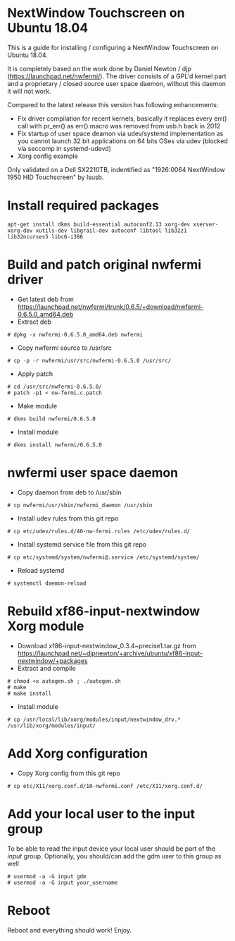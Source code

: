 # NextWindow Touchscreen on Ubuntu 18.04

This is a guide for installing / configuring a NextWindow Touchscreen on Ubuntu 18.04.

It is completely based on the work done by Daniel Newton / djp (https://launchpad.net/nwfermi/).
The driver consists of a GPL'd kernel part and a proprietary / closed source user space daemon, without this daemon it will not work.

Compared to the latest release this version has following enhancements:

- Fix driver compilation for recent kernels, basically it replaces every err() call with pr_err() as err() macro was removed from usb.h back in 2012
- Fix startup of user space deamon via udev/systemd implementation as you cannot launch 32 bit applications on 64 bits OSes via udev (blocked via seccomp in systemd-udevd)
- Xorg config example

Only validated on a Dell SX2210TB, indentified as "1926:0064 NextWindow 1950 HID Touchscreen" by lsusb.

# Install required packages

```
apt-get install dkms build-essential autoconf2.13 xorg-dev xserver-xorg-dev xutils-dev libgrail-dev autoconf libtool lib32z1 lib32ncurses5 libc6-i386
```

# Build and patch original nwfermi driver

- Get latest deb from https://launchpad.net/nwfermi/trunk/0.6.5/+download/nwfermi-0.6.5.0_amd64.deb
- Extract deb
```
# dpkg -x nwfermi-0.6.5.0_amd64.deb nwfermi
```
- Copy nwfermi source to /usr/src
```
# cp -p -r nwfermi/usr/src/nwfermi-0.6.5.0 /usr/src/
```
- Apply patch
```
# cd /usr/src/nwfermi-0.6.5.0/
# patch -p1 < nw-fermi.c.patch
```
- Make module
```
# dkms build nwfermi/0.6.5.0
```
- Install module
```
# dkms install nwfermi/0.6.5.0
```

# nwfermi user space daemon

- Copy daemon from deb to /usr/sbin
```
# cp nwfermi/usr/sbin/nwfermi_daemon /usr/sbin
```
- Install udev rules from this git repo
```
# cp etc/udev/rules.d/40-nw-fermi.rules /etc/udev/rules.d/
```
- Install systemd service file from this git repo
```
# cp etc/systemd/system/nwfermi@.service /etc/systemd/system/
```
- Reload systemd
```
# systemctl daemon-reload
```

# Rebuild xf86-input-nextwindow Xorg module

- Download xf86-input-nextwindow_0.3.4~precise1.tar.gz from https://launchpad.net/~djpnewton/+archive/ubuntu/xf86-input-nextwindow/+packages
- Extract and compile
```
# chmod +x autogen.sh ; ./autogen.sh
# make
# make install
```
- Install module
```
# cp /usr/local/lib/xorg/modules/input/nextwindow_drv.* /usr/lib/xorg/modules/input/
```

# Add Xorg configuration
- Copy Xorg config from this git repo
```
# cp etc/X11/xorg.conf.d/10-nwfermi.conf /etc/X11/xorg.conf.d/
```

# Add your local user to the input group

To be able to read the input device your local user should be part of the *input* group.
Optionally, you should/can add the gdm user to this group as well

```
# usermod -a -G input gdm
# usermod -a -G input your_username
```

# Reboot

Reboot and everything should work! Enjoy.
